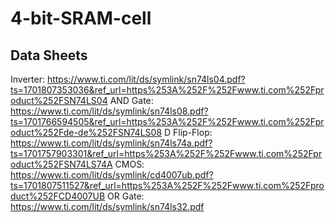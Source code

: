 # 4-bit-SRAM-cell

## Data Sheets
Inverter: https://www.ti.com/lit/ds/symlink/sn74ls04.pdf?ts=1701807353036&ref_url=https%253A%252F%252Fwww.ti.com%252Fproduct%252FSN74LS04
AND Gate: https://www.ti.com/lit/ds/symlink/sn74ls08.pdf?ts=1701766594505&ref_url=https%253A%252F%252Fwww.ti.com%252Fproduct%252Fde-de%252FSN74LS08
D Flip-Flop: https://www.ti.com/lit/ds/symlink/sn74ls74a.pdf?ts=1701757903301&ref_url=https%253A%252F%252Fwww.ti.com%252Fproduct%252FSN74LS74A
CMOS: https://www.ti.com/lit/ds/symlink/cd4007ub.pdf?ts=1701807511527&ref_url=https%253A%252F%252Fwww.ti.com%252Fproduct%252FCD4007UB
OR Gate: https://www.ti.com/lit/ds/symlink/sn74ls32.pdf
